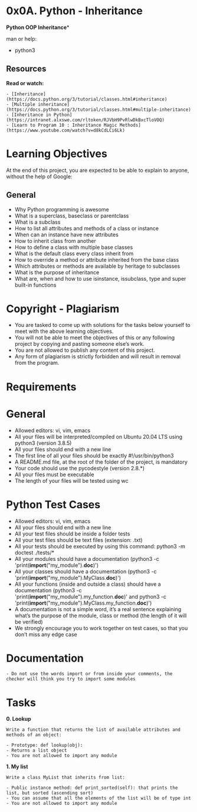 # 0x0A. Python - Inheritance

**Python OOP Inheritance***

man or help:

- python3

## Resources

**Read or watch:**

    - [Inheritance](https://docs.python.org/3/tutorial/classes.html#inheritance)
    - [Multiple inheritance](https://docs.python.org/3/tutorial/classes.html#multiple-inheritance)
    - [Inheritance in Python](https://intranet.alxswe.com/rltoken/RJVbH9PvRlwDkBxcTloVOQ)
    - [Learn to Program 10 : Inheritance Magic Methods](https://www.youtube.com/watch?v=d8kCdLCi6Lk)

# Learning Objectives

At the end of this project, you are expected to be able to explain to anyone, without the help of Google:

## General

- Why Python programming is awesome
- What is a superclass, baseclass or parentclass
- What is a subclass
- How to list all attributes and methods of a class or instance
- When can an instance have new attributes
- How to inherit class from another
- How to define a class with multiple base classes 
- What is the default class every class inherit from
- How to override a method or attribute inherited from the base class
- Which attributes or methods are available by heritage to subclasses
- What is the purpose of inheritance
- What are, when and how to use isinstance, issubclass, type and super built-in functions

# Copyright - Plagiarism

- You are tasked to come up with solutions for the tasks below yourself to meet with the above learning objectives.
- You will not be able to meet the objectives of this or any following project by copying and pasting someone else’s work. 
- You are not allowed to publish any content of this project.
- Any form of plagiarism is strictly forbidden and will result in removal from the program.
 
# Requirements

# General

- Allowed editors: vi, vim, emacs
- All your files will be interpreted/compiled on Ubuntu 20.04 LTS using python3 (version 3.8.5)
- All your files should end with a new line
- The first line of all your files should be exactly #!/usr/bin/python3
- A README.md file, at the root of the folder of the project, is mandatory
- Your code should use the pycodestyle (version 2.8.*)
- All your files must be executable
- The length of your files will be tested using wc

# Python Test Cases

- Allowed editors: vi, vim, emacs
- All your files should end with a new line
- All your test files should be inside a folder tests
- All your test files should be text files (extension: .txt)
- All your tests should be executed by using this command: python3 -m doctest ./tests/*
- All your modules should have a documentation (python3 -c 'print(__import__("my\_module").__doc__)')
- All your classes should have a documentation (python3 -c 'print(__import__("my\_module").MyClass.__doc__)')
- All your functions (inside and outside a class) should have a documentation (python3 -c 'print(__import__("my\_module").my\_function.__doc__)' and python3 -c 'print(__import__("my\_module").MyClass.my\_function.__doc__)')
- A documentation is not a simple word, it’s a real sentence explaining what’s the purpose of the module, class or method (the length of it will be verified)
- We strongly encourage you to work together on test cases, so that you don’t miss any edge case

# Documentation

	- Do not use the words import or from inside your comments, the checker will think you try to import some modules

# Tasks

**0. Lookup**
	
	Write a function that returns the list of available attributes and methods of an object:
	
	- Prototype: def lookup(obj):
	- Returns a list object
	- You are not allowed to import any module

**1. My list**

	Write a class MyList that inherits from list:

	- Public instance method: def print_sorted(self): that prints the list, but sorted (ascending sort)
	- You can assume that all the elements of the list will be of type int
	- You are not allowed to import any module
